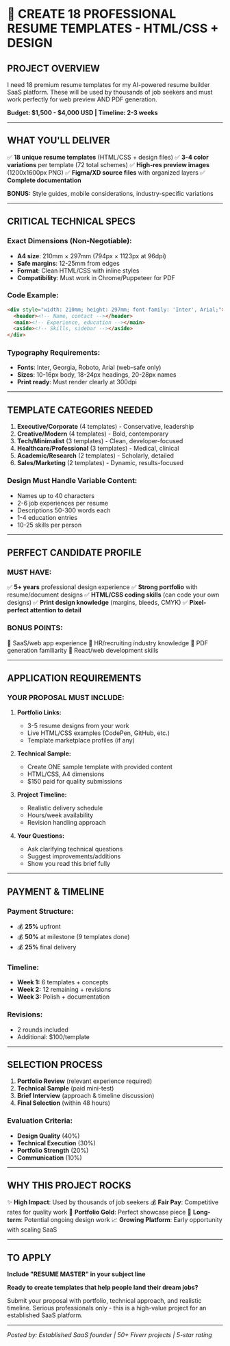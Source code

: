 # 🎨 CREATE 18 PROFESSIONAL RESUME TEMPLATES - HTML/CSS + DESIGN

## PROJECT OVERVIEW
I need 18 premium resume templates for my AI-powered resume builder SaaS platform. These will be used by thousands of job seekers and must work perfectly for web preview AND PDF generation.

**Budget: $1,500 - $4,000 USD | Timeline: 2-3 weeks**

---

## WHAT YOU'LL DELIVER

✅ **18 unique resume templates** (HTML/CSS + design files)
✅ **3-4 color variations** per template (72 total schemes)
✅ **High-res preview images** (1200x1600px PNG)
✅ **Figma/XD source files** with organized layers
✅ **Complete documentation**

**BONUS:** Style guides, mobile considerations, industry-specific variations

---

## CRITICAL TECHNICAL SPECS

### Exact Dimensions (Non-Negotiable):
- **A4 size**: 210mm × 297mm (794px × 1123px at 96dpi)
- **Safe margins**: 12-25mm from edges
- **Format**: Clean HTML/CSS with inline styles
- **Compatibility**: Must work in Chrome/Puppeteer for PDF

### Code Example:
```html
<div style="width: 210mm; height: 297mm; font-family: 'Inter', Arial;">
  <header><!-- Name, contact --></header>
  <main><!-- Experience, education --></main>
  <aside><!-- Skills, sidebar --></aside>
</div>
```

### Typography Requirements:
- **Fonts**: Inter, Georgia, Roboto, Arial (web-safe only)
- **Sizes**: 10-16px body, 18-24px headings, 20-28px names
- **Print ready**: Must render clearly at 300dpi

---

## TEMPLATE CATEGORIES NEEDED

1. **Executive/Corporate** (4 templates) - Conservative, leadership
2. **Creative/Modern** (4 templates) - Bold, contemporary 
3. **Tech/Minimalist** (3 templates) - Clean, developer-focused
4. **Healthcare/Professional** (3 templates) - Medical, clinical
5. **Academic/Research** (2 templates) - Scholarly, detailed
6. **Sales/Marketing** (2 templates) - Dynamic, results-focused

### Design Must Handle Variable Content:
- Names up to 40 characters
- 2-6 job experiences per resume
- Descriptions 50-300 words each
- 1-4 education entries
- 10-25 skills per person

---

## PERFECT CANDIDATE PROFILE

### MUST HAVE:
✅ **5+ years** professional design experience
✅ **Strong portfolio** with resume/document designs
✅ **HTML/CSS coding skills** (can code your own designs)
✅ **Print design knowledge** (margins, bleeds, CMYK)
✅ **Pixel-perfect attention to detail**

### BONUS POINTS:
🎨 SaaS/web app experience
💼 HR/recruiting industry knowledge
🔧 PDF generation familiarity
📱 React/web development skills

---

## APPLICATION REQUIREMENTS

### YOUR PROPOSAL MUST INCLUDE:

1. **Portfolio Links:**
   - 3-5 resume designs from your work
   - Live HTML/CSS examples (CodePen, GitHub, etc.)
   - Template marketplace profiles (if any)

2. **Technical Sample:**
   - Create ONE sample template with provided content
   - HTML/CSS, A4 dimensions
   - $150 paid for quality submissions

3. **Project Timeline:**
   - Realistic delivery schedule
   - Hours/week availability
   - Revision handling approach

4. **Your Questions:**
   - Ask clarifying technical questions
   - Suggest improvements/additions
   - Show you read this brief fully

---

## PAYMENT & TIMELINE

### Payment Structure:
- 💰 **25%** upfront
- 💰 **50%** at milestone (9 templates done)
- 💰 **25%** final delivery

### Timeline:
- **Week 1:** 6 templates + concepts
- **Week 2:** 12 remaining + revisions
- **Week 3:** Polish + documentation

### Revisions:
- 2 rounds included
- Additional: $100/template

---

## SELECTION PROCESS

1. **Portfolio Review** (relevant experience required)
2. **Technical Sample** (paid mini-test)
3. **Brief Interview** (approach & timeline discussion)
4. **Final Selection** (within 48 hours)

### Evaluation Criteria:
- **Design Quality** (40%)
- **Technical Execution** (30%)
- **Portfolio Strength** (20%)
- **Communication** (10%)

---

## WHY THIS PROJECT ROCKS

✨ **High Impact**: Used by thousands of job seekers
💰 **Fair Pay**: Competitive rates for quality work
🎯 **Portfolio Gold**: Perfect showcase piece
🤝 **Long-term**: Potential ongoing design work
📈 **Growing Platform**: Early opportunity with scaling SaaS

---

## TO APPLY

**Include "RESUME MASTER" in your subject line**

**Ready to create templates that help people land their dream jobs?**

Submit your proposal with portfolio, technical approach, and realistic timeline. Serious professionals only - this is a high-value project for an established SaaS platform.

---

*Posted by: Established SaaS founder | 50+ Fiverr projects | 5-star rating* 